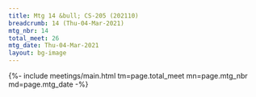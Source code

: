 ```yaml
---
title: Mtg 14 &bull; CS-205 (202110)
breadcrumb: 14 (Thu-04-Mar-2021)
mtg_nbr: 14
total_meet: 26
mtg_date: Thu-04-Mar-2021
layout: bg-image
---
```


{%- include meetings/main.html
    tm=page.total_meet
    mn=page.mtg_nbr
    md=page.mtg_date
-%}
